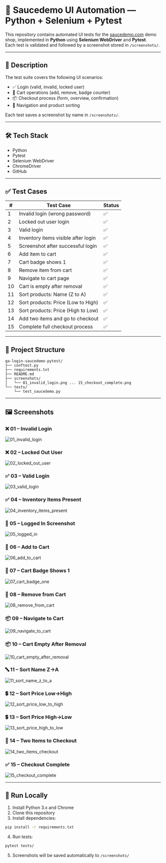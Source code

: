 # 🧪 Saucedemo UI Automation — Python + Selenium + Pytest

This repository contains automated UI tests for the [saucedemo.com](https://www.saucedemo.com) demo shop, implemented in **Python** using **Selenium WebDriver** and **Pytest**.  
Each test is validated and followed by a screenshot stored in `/screenshots/`.

---

## 📌 Description

The test suite covers the following UI scenarios:

- ✅ Login (valid, invalid, locked user)
- 🛒 Cart operations (add, remove, badge counter)
- 📦 Checkout process (form, overview, confirmation)
- 🧭 Navigation and product sorting

Each test saves a screenshot by name in `/screenshots/`.

---

## 🛠 Tech Stack

- Python  
- Pytest  
- Selenium WebDriver  
- ChromeDriver  
- GitHub

---

## ✅ Test Cases

| #  | Test Case                                | Status |
|----|-------------------------------------------|--------|
| 1  | Invalid login (wrong password)            | ✅     |
| 2  | Locked out user login                     | ✅     |
| 3  | Valid login                                | ✅     |
| 4  | Inventory items visible after login       | ✅     |
| 5  | Screenshot after successful login         | ✅     |
| 6  | Add item to cart                          | ✅     |
| 7  | Cart badge shows 1                        | ✅     |
| 8  | Remove item from cart                     | ✅     |
| 9  | Navigate to cart page                     | ✅     |
| 10 | Cart is empty after removal               | ✅     |
| 11 | Sort products: Name (Z to A)              | ✅     |
| 12 | Sort products: Price (Low to High)        | ✅     |
| 13 | Sort products: Price (High to Low)        | ✅     |
| 14 | Add two items and go to checkout          | ✅     |
| 15 | Complete full checkout process            | ✅     |

---

## 📂 Project Structure

```
qa-login-saucedemo-pytest/
├── conftest.py
├── requirements.txt
├── README.md
├── screenshots/
│   └── 01_invalid_login.png ... 15_checkout_complete.png
└── tests/
    └── test_saucedemo.py
```

---

## 🖼 Screenshots

### ❌ 01 – Invalid Login  
![01_invalid_login](screenshots/01_invalid_login.png)

### ❌ 02 – Locked Out User  
![02_locked_out_user](screenshots/02_locked_out_user.png)

### ✅ 03 – Valid Login  
![03_valid_login](screenshots/03_valid_login.png)

### ✅ 04 – Inventory Items Present  
![04_inventory_items_present](screenshots/04_inventory_items_present.png)

### 📸 05 – Logged In Screenshot  
![05_logged_in](screenshots/05_logged_in.png)

### 🛒 06 – Add to Cart  
![06_add_to_cart](screenshots/06_add_to_cart.png)

### 🛒 07 – Cart Badge Shows 1  
![07_cart_badge_one](screenshots/07_cart_badge_one.png)

### 🔄 08 – Remove from Cart  
![08_remove_from_cart](screenshots/08_remove_from_cart.png)

### 📦 09 – Navigate to Cart  
![09_navigate_to_cart](screenshots/09_navigate_to_cart.png)

### 📦 10 – Cart Empty After Removal  
![10_cart_empty_after_removal](screenshots/10_cart_empty_after_removal.png)

### 🔤 11 – Sort Name Z→A  
![11_sort_name_z_to_a](screenshots/11_sort_name_z_to_a.png)

### 💲 12 – Sort Price Low→High  
![12_sort_price_low_to_high](screenshots/12_sort_price_low_to_high.png)

### 💲 13 – Sort Price High→Low  
![13_sort_price_high_to_low](screenshots/13_sort_price_high_to_low.png)

### 🧾 14 – Two Items to Checkout  
![14_two_items_checkout](screenshots/14_two_items_checkout.png)

### ✅ 15 – Checkout Complete  
![15_checkout_complete](screenshots/15_checkout_complete.png)

---

## 🚀 Run Locally

1. Install Python 3.x and Chrome
2. Clone this repository
3. Install dependencies:

```bash
pip install -r requirements.txt
```

4. Run tests:

```bash
pytest tests/
```

5. Screenshots will be saved automatically to `/screenshots/`

